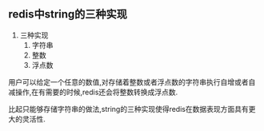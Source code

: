 ## redis中string的三种实现

1.  三种实现
    1.  字符串
    2.  整数
    3.  浮点数

用户可以给定一个任意的数值,对存储着整数或者浮点数的字符串执行自增或者自减操作,在有需要的时候,redis还会将整数转换成浮点数.

比起只能够存储字符串的做法,string的三种实现使得redis在数据表现方面具有更大的灵活性.